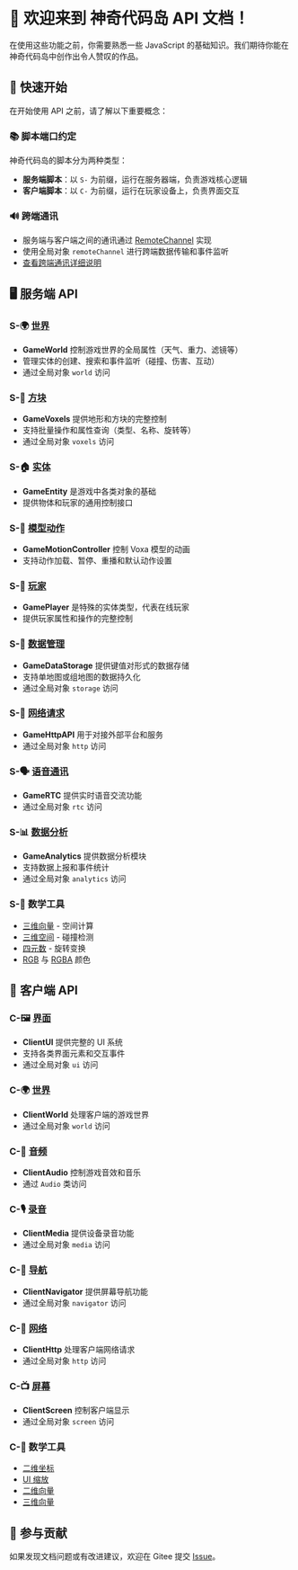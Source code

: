 # 🎉 欢迎来到 神奇代码岛 API 文档！

在使用这些功能之前，你需要熟悉一些 JavaScript 的基础知识。我们期待你能在神奇代码岛中创作出令人赞叹的作品。

## 🎯 快速开始

在开始使用 API 之前，请了解以下重要概念：

### 📚 脚本端口约定

神奇代码岛的脚本分为两种类型：

- **服务端脚本**：以 `S-` 为前缀，运行在服务器端，负责游戏核心逻辑
- **客户端脚本**：以 `C-` 为前缀，运行在玩家设备上，负责界面交互

### 🔊 跨端通讯

- 服务端与客户端之间的通讯通过 [RemoteChannel](/RemoteChannel/Server/) 实现
- 使用全局对象 `remoteChannel` 进行跨端数据传输和事件监听
- [查看跨端通讯详细说明](/RemoteChannel/Client/)

## 🖥️ 服务端 API

### S-🌍 [世界](/GameWorld/)

- **GameWorld** 控制游戏世界的全局属性（天气、重力、滤镜等）
- 管理实体的创建、搜索和事件监听（碰撞、伤害、互动）
- 通过全局对象 `world` 访问

### S-🧱 [方块](/GameVoxels/)

- **GameVoxels** 提供地形和方块的完整控制
- 支持批量操作和属性查询（类型、名称、旋转等）
- 通过全局对象 `voxels` 访问

### S-🏠 [实体](/GameEntity/)

- **GameEntity** 是游戏中各类对象的基础
- 提供物体和玩家的通用控制接口

### S-🕺 [模型动作](/GameMotionController/)

- **GameMotionController** 控制 Voxa 模型的动画
- 支持动作加载、暂停、重播和默认动作设置

### S-👤 [玩家](/GamePlayer/)

- **GamePlayer** 是特殊的实体类型，代表在线玩家
- 提供玩家属性和操作的完整控制

### S-💾 [数据管理](/GameDataStorage/)

- **GameDataStorage** 提供键值对形式的数据存储
- 支持单地图或组地图的数据持久化
- 通过全局对象 `storage` 访问

### S-🔗 [网络请求](/GameHttpAPI/)

- **GameHttpAPI** 用于对接外部平台和服务
- 通过全局对象 `http` 访问

### S-🗣️ [语音通讯](/GameRTC/)

- **GameRTC** 提供实时语音交流功能
- 通过全局对象 `rtc` 访问

### S-📊 [数据分析](/GameAnalytics/)

- **GameAnalytics** 提供数据分析模块
- 支持数据上报和事件统计
- 通过全局对象 `analytics` 访问

### S-🟰 数学工具

- [三维向量](/GameVector3/) - 空间计算
- [三维空间](/GameBounds3/) - 碰撞检测
- [四元数](/GameQuaternion/) - 旋转变换
- [RGB](/GameRGBColor/) 与 [RGBA](/GameRGBAColor/) 颜色

## 📱 客户端 API

### C-🖼️ [界面](/ClientUI/)

- **ClientUI** 提供完整的 UI 系统
- 支持各类界面元素和交互事件
- 通过全局对象 `ui` 访问

### C-🌍 [世界](/ClientWorld/)

- **ClientWorld** 处理客户端的游戏世界
- 通过全局对象 `world` 访问

### C-🎵 [音频](/ClientAudio/)

- **ClientAudio** 控制游戏音效和音乐
- 通过 `Audio` 类访问

### C-🎙 [录音](/ClientMedia/)

- **ClientMedia** 提供设备录音功能
- 通过全局对象 `media` 访问

### C-🧭 [导航](/ClientNavigator/)

- **ClientNavigator** 提供屏幕导航功能
- 通过全局对象 `navigator` 访问

### C-🔗 [网络](/ClientHttp/)

- **ClientHttp** 处理客户端网络请求
- 通过全局对象 `http` 访问

### C-📺 [屏幕](/ClientScreen/)

- **ClientScreen** 控制客户端显示
- 通过全局对象 `screen` 访问

### C-🟰 数学工具

- [二维坐标](/ClientUI/maths/Coord2)
- [UI 缩放](/ClientUI/maths/UiScale)
- [二维向量](/ClientUI/maths/Vec2)
- [三维向量](/ClientUI/maths/Vec3)

## 🤝 参与贡献

如果发现文档问题或有改进建议，欢迎在 Gitee 提交 [Issue](https://gitee.com/box3lab/box3-product-document/issues)。
